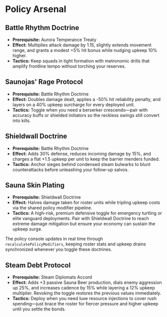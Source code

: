 # Policy Arsenal

## Battle Rhythm Doctrine
- **Prerequisite:** Aurora Temperance Treaty
- **Effect:** Multiplies attack damage by 1.15, slightly extends movement range, and grants a modest +5% hit bonus while nudging upkeep 10% higher.
- **Tactics:** Keep squads in tight formation with metronomic drills that amplify frontline tempo without torching your reserves.

## Saunojas' Rage Protocol
- **Prerequisite:** Battle Rhythm Doctrine
- **Effect:** Doubles damage dealt, applies a -50% hit reliability penalty, and layers on a 40% upkeep surcharge for every deployed unit.
- **Tactics:** Toggle when you need a berserker crescendo—pair with accuracy buffs or shielded initiators so the reckless swings still convert into kills.

## Shieldwall Doctrine
- **Prerequisite:** Battle Rhythm Doctrine
- **Effect:** Adds 30% defense, reduces incoming damage by 15%, and charges a flat +1.5 upkeep per unit to keep the barrier menders funded.
- **Tactics:** Anchor sieges behind condensed steam bulwarks to blunt counterattacks before unleashing your follow-up salvos.

## Sauna Skin Plating
- **Prerequisite:** Shieldwall Doctrine
- **Effect:** Halves damage taken for roster units while tripling upkeep costs via the shared policy modifier pipeline.
- **Tactics:** A high-risk, premium defensive toggle for emergency turtling or elite vanguard deployments. Pair with Shieldwall Doctrine to reach extreme damage mitigation but ensure your economy can sustain the upkeep surge.

The policy console updates in real time through `recalculatePolicyModifiers`, keeping roster stats and upkeep drains synchronized whenever you toggle these doctrines.

## Steam Debt Protocol
- **Prerequisite:** Steam Diplomats Accord
- **Effect:** Adds +3 passive Sauna Beer production, dials enemy aggression up 25%,
  and increases cadence by 15% while layering a 12% upkeep multiplier. Revoking
  the toggle restores the previous values immediately.
- **Tactics:** Deploy when you need luxe resource injections to cover rush
  spending—just brace the roster for fiercer pressure and higher upkeep until you
  settle the bonds.
